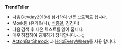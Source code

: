
**TrendTeller**

* 다음 Devday2013에 참가하여 만든 프로젝트 입니다.
* Mook팀 (유기욱(나), [석종일](https://github.com/daclouds), 김경미) 
* 다음 검색 후 나온 텍스트를 읽어 줍니다.
* 매우 허접하여 공개하기 창피합니다.-_-;;
* [ActionBarSherock](http://actionbarsherlock.com/) 과 [HoloEveryWhere](http://www.holoeverywhere.com/)를 사용 합니다.
